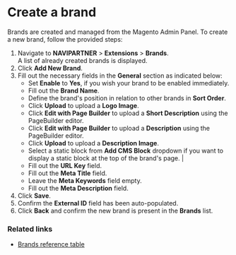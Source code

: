 # Create a brand

Brands are created and managed from the Magento Admin Panel. To create a new brand, follow the provided steps: 

1. Navigate to **NAVIPARTNER** > **Extensions** > **Brands**.      
   A list of already created brands is displayed.
2. Click **Add New Brand**.
3. Fill out the necessary fields in the **General** section as indicated below:
   - Set **Enable** to **Yes**, if you wish your brand to be enabled immediately.
   - Fill out the **Brand Name**.
   - Define the brand's position in relation to other brands in **Sort Order**.
   - Click **Upload** to upload a **Logo Image**.
   - Click **Edit with Page Builder** to upload a **Short Description** using the PageBuilder editor.
   - Click **Edit with Page Builder** to upload a **Description** using the PageBuilder editor.
   - Click **Upload** to upload a **Description Image**.
   - Select a static block from **Add CMS Block** dropdown if you want to display a static block at the top of the brand's page. | 
   - Fill out the **URL Key** field.
   - Fill out the **Meta Title** field.
   - Leave the **Meta Keywords** field empty.
   - Fill out the **Meta Description** field.
4. Click **Save**.
5. Confirm the **External ID** field has been auto-populated.
6. Click **Back** and confirm the new brand is present in the **Brands** list. 

### Related links

- [Brands reference table](../reference/brands_reference_table.md)
